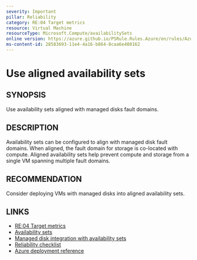 ```yaml
---
severity: Important
pillar: Reliability
category: RE:04 Target metrics
resource: Virtual Machine
resourceType: Microsoft.Compute/availabilitySets
online version: https://azure.github.io/PSRule.Rules.Azure/en/rules/Azure.VM.ASAlignment/
ms-content-id: 28583693-11e4-4a16-b864-8caa6e408162
---
```


# Use aligned availability sets

## SYNOPSIS

Use availability sets aligned with managed disks fault domains.

## DESCRIPTION

Availability sets can be configured to align with managed disk fault domains.
When aligned, the fault domain for storage is co-located with compute.
Aligned availability sets help prevent compute and storage from a single VM spanning multiple fault domains.

## RECOMMENDATION

Consider deploying VMs with managed disks into aligned availability sets.

## LINKS

- [RE:04 Target metrics](https://learn.microsoft.com/azure/well-architected/reliability/metrics)
- [Availability sets](https://learn.microsoft.com/azure/virtual-machines/availability#availability-sets)
- [Managed disk integration with availability sets](https://learn.microsoft.com/azure/virtual-machines/managed-disks-overview)
- [Reliability checklist](https://learn.microsoft.com/azure/architecture/checklist/resiliency-per-service#virtual-machines)
- [Azure deployment reference](https://learn.microsoft.com/azure/templates/microsoft.compute/availabilitysets)
